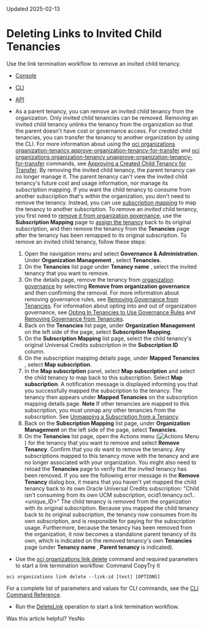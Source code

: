 Updated 2025-02-13
# Deleting Links to Invited Child Tenancies
Use the link termination workflow to remove an invited child tenancy.
  * [Console](https://docs.oracle.com/en-us/iaas/Content/General/organization/link-delete.htm)
  * [CLI](https://docs.oracle.com/en-us/iaas/Content/General/organization/link-delete.htm)
  * [API](https://docs.oracle.com/en-us/iaas/Content/General/organization/link-delete.htm)


  * As a parent tenancy, you can remove an invited child tenancy from the organization. Only invited child tenancies can be removed.
Removing an invited child tenancy unlinks the tenancy from the organization so that the parent doesn't have cost or governance access. For _created_ child tenancies, you can transfer the tenancy to another organization by using the CLI. For more information about using the [oci organizations organization-tenancy approve-organization-tenancy-for-transfer](https://docs.oracle.com/iaas/tools/oci-cli/latest/oci_cli_docs/cmdref/organizations/organization-tenancy/approve-organization-tenancy-for-transfer.html) and [oci organizations organization-tenancy unapprove-organization-tenancy-for-transfer](https://docs.oracle.com/iaas/tools/oci-cli/latest/oci_cli_docs/cmdref/organizations/organization-tenancy/unapprove-organization-tenancy-for-transfer.html) commands, see [Approving a Created Child Tenancy for Transfer](https://docs.oracle.com/en-us/iaas/Content/General/organization/approve-createdchildtenancy-for-transfer.htm#approve_createdchildtenancy_for_transfer "Approve an organization's created child tenancy for transfer.").
By removing the invited child tenancy, the parent tenancy can no longer manage it. The parent tenancy can't view the invited child tenancy's future cost and usage information, nor manage its subscription mapping. If you want the child tenancy to consume from another subscription that's within the organization, you don't need to remove the tenancy. Instead, you can use [subscription mapping](https://docs.oracle.com/en-us/iaas/Content/General/organization/subscription-mapping-management.htm#subscription_mapping_management "Learn about subscription mapping management.") to map the tenancy to another subscription.
To remove an _invited_ child tenancy, you first need to [remove it from organization governance](https://docs.oracle.com/en-us/iaas/Content/General/organization/remove-governance.htm#remove_governance "Start a work request to opt a tenancy out of governance rules."), use the **Subscription Mapping** page to [assign the tenancy](https://docs.oracle.com/en-us/iaas/Content/General/organization/subscription-mapping-create.htm#subscription_mapping_create "Map tenancies to subscriptions within Organization Management.") back to its original subscription, and then remove the tenancy from the **Tenancies** page after the tenancy has been remapped to its original subscription.
To remove an invited child tenancy, follow these steps:
    1. Open the navigation menu and select **Governance & Administration**. Under **Organization Management** , select **Tenancies**.
    2. On the **Tenancies** list page under **Tenancy name** , select the invited tenancy that you want to remove.
    3. On the details page, remove the tenancy from [organization governance](https://docs.oracle.com/en-us/iaas/Content/General/organization/add-governance.htm#add_governance "Use governance rules to configure and attach controls to tenancies in your organization. When a governance rule is attached to a tenancy, a corresponding resource is created and then locked in the target tenancy.") by selecting **Remove from organization governance** and then confirming the removal. For more information about removing governance rules, see [Removing Governance from Tenancies](https://docs.oracle.com/en-us/iaas/Content/General/organization/remove-governance.htm#remove_governance "Start a work request to opt a tenancy out of governance rules."). For information about opting into and out of organization governance, see [Opting In Tenancies to Use Governance Rules](https://docs.oracle.com/en-us/iaas/Content/General/organization/add-governance-optinuserules.htm#add_governance_optinuserules "Certain types of tenancies that are already part of the organization can opt in to use governance rules.") and [Removing Governance from Tenancies](https://docs.oracle.com/en-us/iaas/Content/General/organization/remove-governance.htm#remove_governance "Start a work request to opt a tenancy out of governance rules.").
    4. Back on the **Tenancies** list page, under **Organization Management** on the left side of the page, select **Subscription Mapping**.
    5. On the **Subscription Mapping** list page, select the child tenancy's original Universal Credits subscription in the **Subscription ID** column.
    6. On the subscription mapping details page, under **Mapped Tenancies** , select **Map subscription**.
    7. In the **Map subscription** panel, select **Map subscription** and select the child tenancy to map back to this subscription. Select **Map subscription**. A notification message is displayed informing you that you successfully mapped the subscription to the tenancy. The tenancy then appears under **Mapped Tenancies** on the subscription mapping details page.
**Note** If other tenancies are mapped to this subscription, you must unmap any other tenancies from the subscription. See [Unmapping a Subscription from a Tenancy](https://docs.oracle.com/en-us/iaas/Content/General/organization/subscription-mapping-delete.htm#subscription_mapping_delete "Unmap a subscription from a tenancy to revert the tenancy back to the default Oracle Universal Credits subscription.").
    8. Back on the **Subscription Mapping** list page, under **Organization Management** on the left side of the page, select **Tenancies**.
    9. On the **Tenancies** list page, open the Actions menu (![Actions Menu](https://docs.oracle.com/en-us/iaas/Content/libraries/global-images/actions-menu.png)) for the tenancy that you want to remove and select **Remove Tenancy**.
Confirm that you do want to remove the tenancy. 
Any subscriptions mapped to this tenancy move with the tenancy and are no longer associated with your organization. You might also need to reload the **Tenancies** page to verify that the invited tenancy has been removed.
If you see the following error message in the **Remove Tenancy** dialog box, it means that you haven't yet mapped the child tenancy back to its own Oracle Universal Credits subscription:
"Child isn't consuming from its own UCM subscription, ocid1.tenancy.oc1..<unique_ID>"
The child tenancy is removed from the organization with its original subscription. Because you mapped the child tenancy back to its original subscription, the tenancy now consumes from its own subscription, and is responsible for paying for the subscription usage. Furthermore, because the tenancy has been removed from the organization, it now becomes a standalone parent tenancy of its own, which is indicated on the removed tenancy's own **Tenancies** page (under **Tenancy name** , **Parent tenancy** is indicated).
  * Use the [oci organizations link delete](https://docs.oracle.com/iaas/tools/oci-cli/latest/oci_cli_docs/cmdref/organizations/link/delete.html) command and required parameters to start a link termination workflow:
Command
CopyTry It
```
oci organizations link delete --link-id [test] [OPTIONS]
```

For a complete list of parameters and values for CLI commands, see the [CLI Command Reference](https://docs.oracle.com/iaas/tools/oci-cli/latest).
  * Run the [DeleteLink](https://docs.oracle.com/iaas/api/#/en/organizations/latest/Link/DeleteLink) operation to start a link termination workflow.


Was this article helpful?
YesNo

